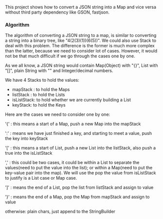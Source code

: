 This project shows how to convert a JSON string into a Map and vice versa without third party dependency like GSON, fastjson.
### Algorithm

The algorithm of converting a JSON string to a map, is similar to converting a string into a binary tree, like "4(2(3)(1))(6(5))".
We could also use Stack to deal with this problem. The difference is the former is much more complex than the latter, because we need to consider lot of cases.
However, it would not be that much difficult if we go through the cases one by one.

As we all know, a JSON string would contain Map(Object) with "{}", List with "[]", plain String with "" and Integer/decimal numbers.

We have 4 Stacks to hold the values:
* mapStack : to hold the Maps
* listStack : to hold the Lists
* isListStack: to hold whether we are currently building a List
* keyStack: to hold the Keys

Here are the cases we need to consider one by one:

'{' : this means a start of a Map, push a new Map into the mapStack

':' : means we have just finished a key, and starting to meet a value, push the key into keyStack

'[' : this means a start of List, push a new List into the listStack, also push a true into the isListStack

',' : this could be two cases, 
      it could be within a List to separate the values(need to put the value into the list);
      or within a Map(need to put the key-value pair into the map).
      We will use the pop the value from isListStack to justify is a List case or Map case.

']' : means the end of a List, pop the list from listStack and assign to value

'}' : means the end of a Map, pop the Map from mapStack and assign to value

otherwise: plain chars, just append to the StringBuilder


